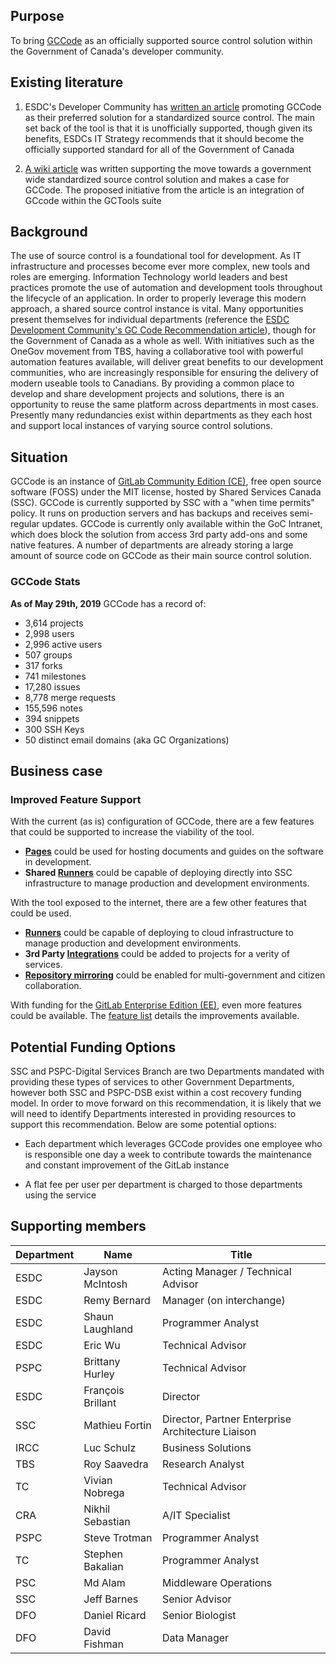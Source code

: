 ## Purpose
To bring [GCCode](https://gccode.ssc-spc.gc.ca) as an officially supported source control solution within the Government of Canada's developer community.

## Existing literature

1. ESDC's Developer Community has [written an article](http://www.gcpedia.gc.ca/wiki/ESDC_Development_Community_-_GC_Code_Recommendation) promoting GCCode as their preferred solution for a standardized source control. The main set back of the tool is that it is unofficially supported, though given its benefits, ESDCs IT Strategy recommends that it should become the officially supported standard for all of the Government of Canada 

2. [A wiki article](https://wiki.gccollab.ca/GCcode/ConceptCase) was written supporting the move towards a government wide standardized source control solution and makes a case for GCCode. The proposed initiative from the article is an integration of GCcode within the GCTools suite

## Background 

The use of source control is a foundational tool for development. As IT infrastructure and processes become ever more complex, new tools and roles are emerging. Information Technology world leaders and best practices promote the use of automation and development tools throughout the lifecycle of an application. In order to properly leverage this modern approach, a shared source control instance is vital. Many opportunities present themselves for individual departments (reference the [ESDC Development Community's GC Code Recommendation article](http://www.gcpedia.gc.ca/wiki/ESDC_Development_Community_-_GC_Code_Recommendation)), though for the Government of Canada as a whole as well. With initiatives such as the OneGov movement from TBS, having a collaborative tool with powerful automation features available, will deliver great benefits to our development communities, who are increasingly responsible for ensuring the delivery of modern useable tools to Canadians. By providing a common place to develop and share development projects and solutions, there is an opportunity to reuse the same platform across departments in most cases. Presently many redundancies exist within departments as they each host and support local instances of varying source control solutions. 


## Situation 

GCCode is an instance of [GitLab Community Edition (CE)](https://gitlab.com/gitlab-org/gitlab-ce/), free open source software (FOSS) under the MIT license, hosted by Shared Services Canada (SSC). GCCode is currently supported by SSC with a "when time permits" policy. It runs on production servers and has backups and receives semi-regular updates. GCCode is currently only available within the GoC Intranet, which does block the solution from access 3rd party add-ons and some native features. A number of departments are already storing a large amount of source code on GCCode as their main source control solution. 

### GCCode Stats

**As of May 29th, 2019** GCCode has a record of:
<!-- not all stats may be needed for this, but listing them all for now -->
* 3,614 projects
* 2,998 users
* 2,996 active users
* 507 groups
* 317 forks
* 741 milestones
* 17,280 issues
* 8,778 merge requests
* 155,596 notes
* 394 snippets
* 300 SSH Keys
* 50 distinct email domains (aka GC Organizations)


## Business case 

### Improved Feature Support

With the current (as is) configuration of GCCode, there are a few features that could be supported to increase the viability of the tool.

* **[Pages](https://about.gitlab.com/product/pages/)** could be used for hosting documents and guides on the software in development.
* **Shared [Runners](https://docs.gitlab.com/runner/)** could be capable of deploying directly into SSC infrastructure to manage production and development environments.

With the tool exposed to the internet, there are a few other features that could be used.

* **[Runners](https://docs.gitlab.com/runner/)** could be capable of deploying to cloud infrastructure to manage production and development environments.
* **3rd Party [Integrations](https://docs.gitlab.com/ce/integration/)** could be added to projects for a verity of services.
* **[Repository mirroring](https://docs.gitlab.com/ce/workflow/repository_mirroring.html)** could be enabled for multi-government and citizen collaboration.

With funding for the [GitLab Enterprise Edition (EE)](https://gitlab.com/gitlab-org/gitlab-ee), even more features could be available. The [feature list](https://about.gitlab.com/pricing/self-managed/feature-comparison/) details the improvements available.

## Potential Funding Options

SSC and PSPC-Digital Services Branch are two Departments mandated with providing these types of services to other Government Departments, however both SSC and PSPC-DSB exist within a cost recovery funding model. In order to move forward on this recommendation, it is likely that we will need to identify Departments interested in providing resources to support this recommendation. Below are some potential options:

- Each department which leverages GCCode provides one employee who is responsible one day a week to contribute towards the maintenance and constant improvement of the GitLab instance 

- A flat fee per user per department is charged to those departments using the service

## Supporting members

| Department  	| Name  		| Title 			 	|
|---		|---			|---					|
| ESDC  	| Jayson McIntosh  	| Acting Manager / Technical Advisor  	|
| ESDC		| Remy Bernard		| Manager (on interchange)		|
| ESDC | Shaun Laughland | Programmer Analyst |
| ESDC | Eric Wu | Technical Advisor |
| PSPC | Brittany Hurley | Technical Advisor |
| ESDC | François Brillant | Director |
| SSC | Mathieu Fortin | Director, Partner Enterprise Architecture Liaison |
| IRCC | Luc Schulz | Business Solutions |
| TBS | Roy Saavedra | Research Analyst |
| TC | Vivian Nobrega | Technical Advisor |
| CRA | Nikhil Sebastian | A/IT Specialist |
| PSPC | Steve Trotman | Programmer Analyst |
| TC | Stephen Bakalian | Programmer Analyst |
| PSC | Md Alam | Middleware Operations |
| SSC | Jeff Barnes | Senior Advisor |
| DFO | Daniel Ricard | Senior Biologist |
| DFO | David Fishman | Data Manager |
